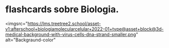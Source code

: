 # flashcards sobre Biologia.
<imgsrc="https://lms.treetree2.school/asset-v1:afterschool+biologiamolecularcelular+2022-01+type@asset+block@3d-medical-background-with-virus-cells-dna-strand-smaller.png" alt="Backgraund-color"
